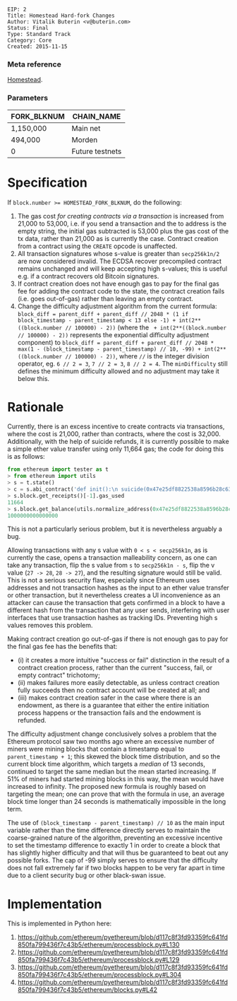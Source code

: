 ```
EIP: 2
Title: Homestead Hard-fork Changes
Author: Vitalik Buterin <v@buterin.com>
Status: Final
Type: Standard Track
Category: Core
Created: 2015-11-15
```
### Meta reference

[Homestead](https://github.com/ethereum/EIPs/blob/master/EIPS/eip-0606.md).

### Parameters

|   FORK_BLKNUM   | CHAIN_NAME  |
|-----------------|-------------|
|    1,150,000    | Main net    |
|   494,000       | Morden      |
|    0            | Future testnets    |

# Specification

If `block.number >= HOMESTEAD_FORK_BLKNUM`, do the following:

1. The gas cost *for creating contracts via a transaction* is increased from 21,000 to 53,000, i.e. if you send a transaction and the to address is the empty string, the initial gas subtracted is 53,000 plus the gas cost of the tx data, rather than 21,000 as is currently the case. Contract creation from a contract using the `CREATE` opcode is unaffected.
2. All transaction signatures whose s-value is greater than `secp256k1n/2` are now considered invalid. The ECDSA recover precompiled contract remains unchanged and will keep accepting high s-values; this is useful e.g. if a contract recovers old Bitcoin signatures.
3. If contract creation does not have enough gas to pay for the final gas fee for adding the contract code to the state, the contract creation fails (i.e. goes out-of-gas) rather than leaving an empty contract.
4. Change the difficulty adjustment algorithm from the current formula: `block_diff = parent_diff + parent_diff // 2048 * (1 if block_timestamp - parent_timestamp < 13 else -1) + int(2**((block.number // 100000) - 2))` (where the ` + int(2**((block.number // 100000) - 2))` represents the exponential difficulty adjustment component) to `block_diff = parent_diff + parent_diff // 2048 * max(1 - (block_timestamp - parent_timestamp) // 10, -99) + int(2**((block.number // 100000) - 2))`, where `//` is the integer division operator, eg. `6 // 2 = 3`, `7 // 2 = 3`, `8 // 2 = 4`. The `minDifficulty` still defines the minimum difficulty allowed and no adjustment may take it below this.

# Rationale

Currently, there is an excess incentive to create contracts via transactions, where the cost is 21,000, rather than contracts, where the cost is 32,000. Additionally, with the help of suicide refunds, it is currently possible to make a simple ether value transfer using only 11,664 gas; the code for doing this is as follows:

```python
from ethereum import tester as t
> from ethereum import utils
> s = t.state()
> c = s.abi_contract('def init():\n suicide(0x47e25df8822538a8596b28c637896b4d143c351e)', endowment=10**15)
> s.block.get_receipts()[-1].gas_used
11664
> s.block.get_balance(utils.normalize_address(0x47e25df8822538a8596b28c637896b4d143c351e))
1000000000000000
```
This is not a particularly serious problem, but it is nevertheless arguably a bug.

Allowing transactions with any s value with `0 < s < secp256k1n`, as is currently the case, opens a transaction malleability concern, as one can take any transaction, flip the s value from `s` to `secp256k1n - s`, flip the v value (`27 -> 28`, `28 -> 27`), and the resulting signature would still be valid. This is not a serious security flaw, especially since Ethereum uses addresses and not transaction hashes as the input to an ether value transfer or other transaction, but it nevertheless creates a UI inconvenience as an attacker can cause the transaction that gets confirmed in a block to have a different hash from the transaction that any user sends, interfering with user interfaces that use transaction hashes as tracking IDs. Preventing high s values removes this problem.

Making contract creation go out-of-gas if there is not enough gas to pay for the final gas fee has the benefits that:
- (i) it creates a more intuitive "success or fail" distinction in the result of a contract creation process, rather than the current "success, fail, or empty contract" trichotomy;
- (ii) makes failures more easily detectable, as unless contract creation fully succeeds then no contract account will be created at all; and
- (iii) makes contract creation safer in the case where there is an endowment, as there is a guarantee that either the entire initiation process happens or the transaction fails and the endowment is refunded.

The difficulty adjustment change conclusively solves a problem that the Ethereum protocol saw two months ago where an excessive number of miners were mining blocks that contain a timestamp equal to `parent_timestamp + 1`; this skewed the block time distribution, and so the current block time algorithm, which targets a *median* of 13 seconds, continued to target the same median but the mean started increasing. If 51% of miners had started mining blocks in this way, the mean would have increased to infinity. The proposed new formula is roughly based on targeting the mean; one can prove that with the formula in use, an average block time longer than 24 seconds is mathematically impossible in the long term.

The use of `(block_timestamp - parent_timestamp) // 10` as the main input variable rather than the time difference directly serves to maintain the coarse-grained nature of the algorithm, preventing an excessive incentive to set the timestamp difference to exactly 1 in order to create a block that has slightly higher difficulty and that will thus be guaranteed to beat out any possible forks. The cap of -99 simply serves to ensure that the difficulty does not fall extremely far if two blocks happen to be very far apart in time due to a client security bug or other black-swan issue.

# Implementation

This is implemented in Python here:

1. https://github.com/ethereum/pyethereum/blob/d117c8f3fd93359fc641fd850fa799436f7c43b5/ethereum/processblock.py#L130
2. https://github.com/ethereum/pyethereum/blob/d117c8f3fd93359fc641fd850fa799436f7c43b5/ethereum/processblock.py#L129
3. https://github.com/ethereum/pyethereum/blob/d117c8f3fd93359fc641fd850fa799436f7c43b5/ethereum/processblock.py#L304
4. https://github.com/ethereum/pyethereum/blob/d117c8f3fd93359fc641fd850fa799436f7c43b5/ethereum/blocks.py#L42
